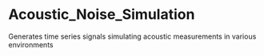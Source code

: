 # Acoustic_Noise_Simulation
Generates time series signals simulating acoustic measurements in various environments
